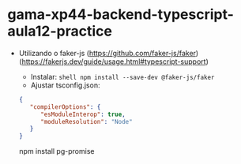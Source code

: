 # gama-xp44-backend-typescript-aula12-practice

 - Utilizando o faker-js (https://github.com/faker-js/faker) (https://fakerjs.dev/guide/usage.html#typescript-support)
   
   - Instalar: ```shell npm install --save-dev @faker-js/faker ```
   - Ajustar tsconfig.json:
   ```json
   {
      "compilerOptions": {
         "esModuleInterop": true,
         "moduleResolution": "Node"
      }
   }
   ```

   npm install pg-promise